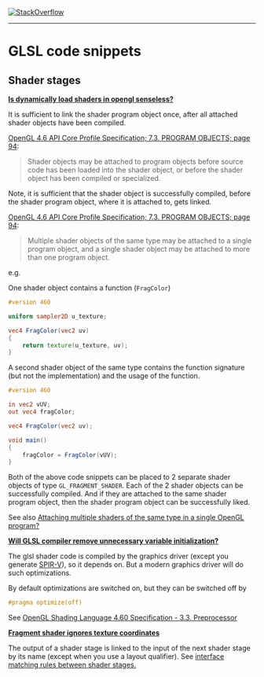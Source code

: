 [![StackOverflow](https://stackexchange.com/users/flair/7322082.png)](https://stackoverflow.com/users/5577765/rabbid76?tab=profile)

---

# GLSL code snippets

## Shader stages

**[Is dynamically load shaders in opengl senseless?](https://stackoverflow.com/questions/50698600/is-dynamically-load-shaders-in-opengl-sensless/50706605#50706605)**

It is sufficient to link the shader program object once, after all attached shader objects have been compiled.

[OpenGL 4.6 API Core Profile Specification; 7.3. PROGRAM OBJECTS; page 94](https://www.khronos.org/registry/OpenGL/specs/gl/glspec46.core.pdf):

>Shader objects may be attached to program objects before source code has been loaded into the shader object, or before the shader object has been compiled or specialized.

Note, it is sufficient that the shader object is successfully compiled, before the shader program object, where it is attached to, gets linked.

[OpenGL 4.6 API Core Profile Specification; 7.3. PROGRAM OBJECTS; page 94](https://www.khronos.org/registry/OpenGL/specs/gl/glspec46.core.pdf):

>Multiple shader objects of the same type may be attached to a single program object, and a single shader object may be attached to more than one program object.

e.g.

One shader object contains a function (`FragColor`) 

```glsl
#version 460

uniform sampler2D u_texture;

vec4 FragColor(vec2 uv)
{
    return texture(u_texture, uv);
}
```

A second shader object of the same type contains the function signature (but not the implementation) and the usage of the function.

```glsl
#version 460

in vec2 vUV;
out vec4 fragColor;

vec4 FragColor(vec2 uv);

void main()
{
    fragColor = FragColor(vUV);
}
```

Both of the above code snippets can be placed to 2 separate shader objects of type `GL_FRAGMENT_SHADER`. Each of the 2 shader objects can be successfully compiled. And if they are attached to the same shader program object, then the shader program object can be successfully liked.

See also [Attaching multiple shaders of the same type in a single OpenGL program?](https://stackoverflow.com/questions/9168252/attaching-multiple-shaders-of-the-same-type-in-a-single-opengl-program)

**[Will GLSL compiler remove unnecessary variable initialization?](https://stackoverflow.com/questions/57534921/will-glsl-compiler-remove-unnecessary-variable-initialization/57535173#57535173)**

The glsl shader code is compiled by the graphics driver (except you generate [SPIR-V](https://www.khronos.org/opengl/wiki/SPIR-V)), so it depends on. But a modern graphics driver will do such optimizations.

By default optimizations are switched on, but they can be switched off by

```glsl
#pragma optimize(off)
```

See [OpenGL Shading Language 4.60 Specification - 3.3. Preprocessor](https://www.khronos.org/registry/OpenGL/specs/gl/GLSLangSpec.4.60.html#preprocessor)

**[Fragment shader ignores texture coordinates](https://stackoverflow.com/questions/58746783/fragment-shader-ignores-texture-coordinates/58747040#58747040)**  

The output of a shader stage is linked to the input of the next shader stage by its name (except when you use a layout qualifier). See [interface matching rules between shader stages.](https://www.khronos.org/opengl/wiki/Shader_Compilation#Interface_matching)
